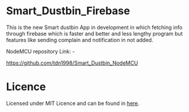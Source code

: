 Smart_Dustbin_Firebase
======================
This is the new Smart dustbin App in development in which fetching info through firebase which is faster and better and less lengthy program but features like sending complain and notification in not added.

NodeMCU repository Link: -

https://github.com/tdn1998/Smart_Dustbin_NodeMCU

Licence
=======
Licensed under MIT Licence and can be found in [here](https://github.com/tdn1998/Smart_Dustbin_Firebase/blob/master/LICENSE).
